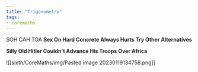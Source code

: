 ```yaml
---
title: "Trigonometry"
tags:
- coremaths
---
```

SOH CAH TOA
**Sex On Hard Concrete Always Hurts Try Other Alternatives**

**Silly Old Hitler Couldn't Advance His Troops Over Africa**

![[sixth/CoreMaths/img/Pasted image 20230119134758.png]]


